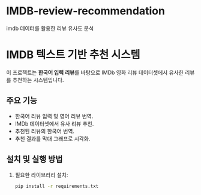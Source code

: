 # IMDB-review-recommendation
imdb 데이터를 활용한 리뷰 유사도 분석

# IMDB 텍스트 기반 추천 시스템

이 프로젝트는 **한국어 입력 리뷰**를 바탕으로 IMDb 영화 리뷰 데이터셋에서 유사한 리뷰를 추천하는 시스템입니다.

## 주요 기능
- 한국어 리뷰 입력 및 영어 리뷰 번역.
- IMDb 데이터셋에서 유사 리뷰 추천.
- 추천된 리뷰의 한국어 번역.
- 추천 결과를 막대 그래프로 시각화.

## 설치 및 실행 방법

1. 필요한 라이브러리 설치:
   ```bash
   pip install -r requirements.txt

